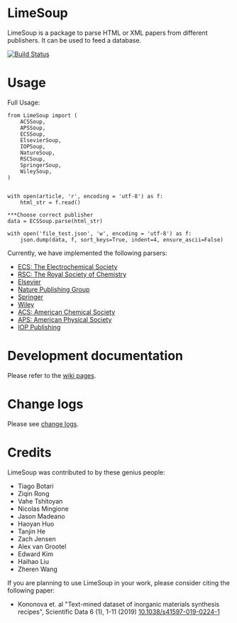 # LimeSoup

LimeSoup is a package to parse HTML or XML papers from different publishers. It can be
used to feed a database.

[![Build Status](https://semaphoreci.com/api/v1/projects/686509c1-2128-44fd-9532-1a32090bd980/2687086/badge.svg)](https://semaphoreci.com/cedergrouphub/limesoup)

# Usage

Full Usage:

```
from LimeSoup import (
    ACSSoup, 
    APSSoup, 
    ECSSoup, 
    ElsevierSoup, 
    IOPSoup, 
    NatureSoup, 
    RSCSoup, 
    SpringerSoup, 
    WileySoup,
)


with open(article, 'r', encoding = 'utf-8') as f:
    html_str = f.read()

***Choose correct publisher
data = ECSSoup.parse(html_str)

with open('file_test.json', 'w', encoding = 'utf-8') as f:
    json.dump(data, f, sort_keys=True, indent=4, ensure_ascii=False)
```    

Currently, we have implemented the following parsers:

- [ECS: The Electrochemical Society](http://ecsdl.org)
- [RSC: The Royal Society of Chemistry](https://www.rsc.org)
- [Elsevier](https://www.elsevier.com/catalog)
- [Nature Publishing Group](https://www.nature.com)
- [Springer](https://www.springernature.com/gp/products/journals)
- [Wiley](https://onlinelibrary.wiley.com)
- [ACS: American Chemical Society](https://pubs.acs.org)
- [APS: American Physical Society](https://journals.aps.org)
- [IOP Publishing](https://ioppublishing.org/publications/our-journals/)

# Development documentation

Please refer to the [wiki pages](https://github.com/CederGroupHub/LimeSoup/wiki).

# Change logs

Please see [change logs](CHANGES.md).

# Credits

LimeSoup was contributed to by these genius people:

- Tiago Botari
- Ziqin Rong
- Vahe Tshitoyan
- Nicolas Mingione
- Jason Madeano
- Haoyan Huo
- Tanjin He
- Zach Jensen
- Alex van Grootel
- Edward Kim
- Haihao Liu
- Zheren Wang


If you are planning to use LimeSoup in your work, please consider citing the following paper:

 * Kononova et. al "Text-mined dataset of inorganic materials synthesis recipes", Scientific Data 6 (1), 1-11 (2019) [10.1038/s41597-019-0224-1](https://www.nature.com/articles/s41597-019-0224-1)
